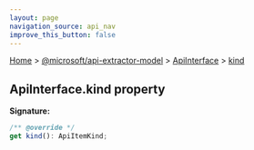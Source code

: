 ```yaml
---
layout: page
navigation_source: api_nav
improve_this_button: false
---
```



[Home](./index.md) &gt; [@microsoft/api-extractor-model](./api-extractor-model.md) &gt; [ApiInterface](./api-extractor-model.apiinterface.md) &gt; [kind](./api-extractor-model.apiinterface.kind.md)

## ApiInterface.kind property


<b>Signature:</b>

```typescript
/** @override */
get kind(): ApiItemKind;
```
